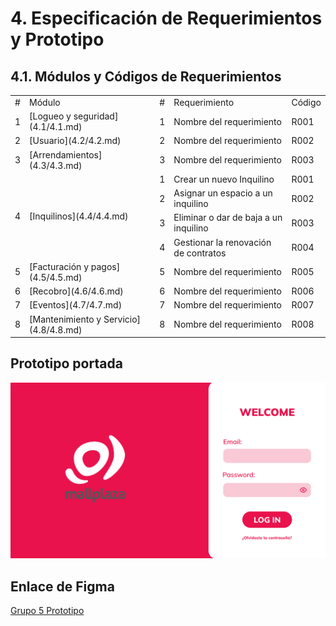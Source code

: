 # 4. Especificación de Requerimientos y Prototipo

## 4.1. Módulos y Códigos de Requerimientos
<table>
    <tbody>
        <tr>
            <td>#</td>
            <td>Módulo</td>
            <td>#</td>
            <td>Requerimiento</td>
            <td>Código</td>
        </tr>
        <tr>
            <td>1</td>
            <td>[Logueo y seguridad](4.1/4.1.md)</td>
            <td>1</td>
            <td>Nombre del requerimiento</td>
            <td>R001</td>
        </tr>
        <tr>
            <td>2</td>
            <td>[Usuario](4.2/4.2.md)</td>
            <td>2</td>
            <td>Nombre del requerimiento</td>
            <td>R002</td>
        </tr>
        <tr>
            <td>3</td>
            <td>[Arrendamientos](4.3/4.3.md)</td>
            <td>3</td>
            <td>Nombre del requerimiento</td>
            <td>R003</td>
        </tr>
        <tr>
            <td rowspan="4">4</td>
            <td rowspan="4">[Inquilinos](4.4/4.4.md)</td>
            <td>1</td>
            <td>Crear un nuevo Inquilino</td>
            <td>R001</td>
        </tr>
        <tr>
            <td>2</td>
            <td>Asignar un espacio a un inquilino</td>
            <td>R002</td>
        </tr>
        <tr>
            <td>3</td>
            <td>Eliminar o dar de baja a un inquilino</td>
            <td>R003</td>
        </tr>
        <tr>
            <td>4</td>
            <td>Gestionar la renovación de contratos</td>
            <td>R004</td>
        </tr>        
        <tr>
            <td>5</td>
            <td>[Facturación y pagos](4.5/4.5.md)</td>
            <td>5</td>
            <td>Nombre del requerimiento</td>
            <td>R005</td>
        </tr>
        <tr>
            <td>6</td>
            <td>[Recobro](4.6/4.6.md)</td>
            <td>6</td>
            <td>Nombre del requerimiento</td>
            <td>R006</td>
        </tr>
        <tr>
            <td>7</td>
            <td>[Eventos](4.7/4.7.md)</td>
            <td>7</td>
            <td>Nombre del requerimiento</td>
            <td>R007</td>
        </tr>
        <tr>
            <td>8</td>
            <td>[Mantenimiento y Servicio](4.8/4.8.md)</td>
            <td>8</td>
            <td>Nombre del requerimiento</td>
            <td>R008</td>
        </tr>
    </tbody>
</table>



## Prototipo portada
![Prototipo Imagen](Prototipo_muestra.png)

## Enlace de Figma
[Grupo 5 Prototipo](https://www.figma.com/design/VWVEbq72V7HGyZJb9HV39f/DBD_Grupo_5?node-id=71-35&node-type=frame&t=RMNqg1MfI5jyNTJV-0)
